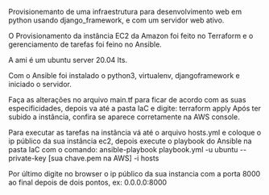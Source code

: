 Provisionemanto de uma infraestrutura para desenvolvimento web em python usando django_framework, e com um servidor web ativo.

O Provisionamento da instância EC2 da Amazon foi feito no Terraform e o gerenciamento de tarefas foi feino no Ansible.

A ami é um ubuntu server 20.04 lts.

Com o Ansible foi instalado o python3, virtualenv, djangoframework e iniciado o servidor.

Faça as alterações no arquivo main.tf para ficar de acordo com as suas especificidades, depois va até a pasta IaC e digite: terraform apply 
Após ter subido a instância, confira se aparece corretamente na AWS console.

Para executar as tarefas na instância vá até o arquivo hosts.yml e coloque o ip público da sua instância ec2, depois execute o playbook do Ansible na pasta IaC com o comando: ansible-playbook playbook.yml -u ubuntu --private-key [sua chave.pem na AWS] -i hosts

Por último digite no browser o ip público da sua instancia com a porta 8000 ao final depois de dois pontos, ex: 0.0.0.0:8000
